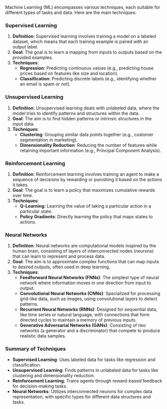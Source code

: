 Machine Learning (ML) encompasses various techniques, each suitable for different types of tasks and data. Here are the main techniques:

### Supervised Learning
1. **Definition**: Supervised learning involves training a model on a labeled dataset, which means that each training example is paired with an output label.
2. **Goal**: The goal is to learn a mapping from inputs to outputs based on the provided examples.
3. **Techniques**:
   - **Regression**: Predicting continuous values (e.g., predicting house prices based on features like size and location).
   - **Classification**: Predicting discrete labels (e.g., identifying whether an email is spam or not).

### Unsupervised Learning
1. **Definition**: Unsupervised learning deals with unlabeled data, where the model tries to identify patterns and structures within the data.
2. **Goal**: The aim is to find hidden patterns or intrinsic structures in the input data.
3. **Techniques**:
   - **Clustering**: Grouping similar data points together (e.g., customer segmentation in marketing).
   - **Dimensionality Reduction**: Reducing the number of features while retaining important information (e.g., Principal Component Analysis).

### Reinforcement Learning
1. **Definition**: Reinforcement learning involves training an agent to make a sequence of decisions by rewarding or punishing it based on the actions it takes.
2. **Goal**: The goal is to learn a policy that maximizes cumulative rewards over time.
3. **Techniques**:
   - **Q-Learning**: Learning the value of taking a particular action in a particular state.
   - **Policy Gradients**: Directly learning the policy that maps states to actions.

### Neural Networks
1. **Definition**: Neural networks are computational models inspired by the human brain, consisting of layers of interconnected nodes (neurons) that can learn to represent and process data.
2. **Goal**: The aim is to approximate complex functions that can map inputs to desired outputs, often used in deep learning.
3. **Techniques**:
   - **Feedforward Neural Networks (FNNs)**: The simplest type of neural network where information moves in one direction from input to output.
   - **Convolutional Neural Networks (CNNs)**: Specialized for processing grid-like data, such as images, using convolutional layers to detect patterns.
   - **Recurrent Neural Networks (RNNs)**: Designed for sequential data, like time series or natural language, with connections that form directed cycles to maintain a memory of previous inputs.
   - **Generative Adversarial Networks (GANs)**: Consisting of two networks (a generator and a discriminator) that compete to produce realistic data samples.

### Summary of Techniques
- **Supervised Learning**: Uses labeled data for tasks like regression and classification.
- **Unsupervised Learning**: Finds patterns in unlabeled data for tasks like clustering and dimensionality reduction.
- **Reinforcement Learning**: Trains agents through reward-based feedback for decision-making tasks.
- **Neural Networks**: Utilizes interconnected neurons for complex data representation, with specific types for different data structures and tasks.

